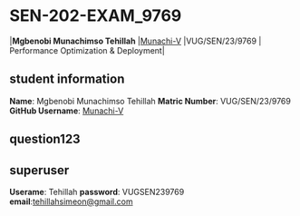  # SEN-202-EXAM_9769
|**Mgbenobi Munachimso Tehillah**   |[Munachi-V](https://github.com/Munachi-V/) |VUG/SEN/23/9769 |
Performance Optimization & Deployment|

## student information
**Name**: Mgbenobi Munachimso Tehillah
**Matric Number**: VUG/SEN/23/9769
**GitHub Username**: [Munachi-V](https://github.com/Munachi-V/) 
## question123

## superuser 
**Userame**: Tehillah
**password**: VUGSEN239769
**email**:tehillahsimeon@gmail.com
